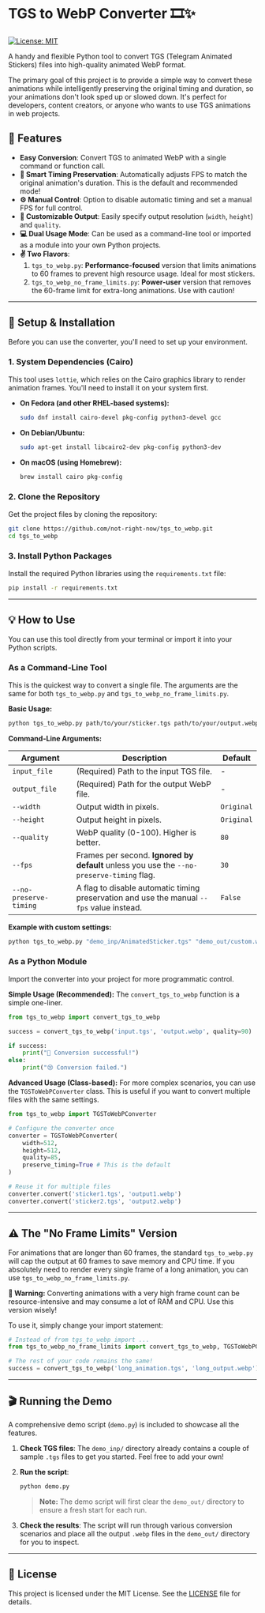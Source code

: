 # TGS to WebP Converter 🎞️✨

[![License: MIT](https://img.shields.io/badge/License-MIT-yellow.svg)](https://opensource.org/licenses/MIT)

A handy and flexible Python tool to convert TGS (Telegram Animated Stickers) files into high-quality animated WebP format.

The primary goal of this project is to provide a simple way to convert these animations while intelligently preserving the original timing and duration, so your animations don't look sped up or slowed down. It's perfect for developers, content creators, or anyone who wants to use TGS animations in web projects.

## 🚀 Features

- **Easy Conversion**: Convert TGS to animated WebP with a single command or function call.
- **🧠 Smart Timing Preservation**: Automatically adjusts FPS to match the original animation's duration. This is the default and recommended mode!
- **⚙️ Manual Control**: Option to disable automatic timing and set a manual FPS for full control.
- **🎨 Customizable Output**: Easily specify output resolution (`width`, `height`) and `quality`.
- **💻 Dual Usage Mode**: Can be used as a command-line tool or imported as a module into your own Python projects.
- **✌️ Two Flavors**:
    1.  `tgs_to_webp.py`: **Performance-focused** version that limits animations to 60 frames to prevent high resource usage. Ideal for most stickers.
    2.  `tgs_to_webp_no_frame_limits.py`: **Power-user** version that removes the 60-frame limit for extra-long animations. Use with caution!

---

## 🔧 Setup & Installation

Before you can use the converter, you'll need to set up your environment.

### 1. System Dependencies (Cairo)

This tool uses `lottie`, which relies on the Cairo graphics library to render animation frames. You'll need to install it on your system first.

-   **On Fedora (and other RHEL-based systems):**
    ```bash
    sudo dnf install cairo-devel pkg-config python3-devel gcc
    ```
-   **On Debian/Ubuntu:**
    ```bash
    sudo apt-get install libcairo2-dev pkg-config python3-dev
    ```
-   **On macOS (using Homebrew):**
    ```bash
    brew install cairo pkg-config
    ```

### 2. Clone the Repository

Get the project files by cloning the repository:
```bash
git clone https://github.com/not-right-now/tgs_to_webp.git
cd tgs_to_webp
```

### 3. Install Python Packages

Install the required Python libraries using the `requirements.txt` file:
```bash
pip install -r requirements.txt
```

---

## 💡 How to Use

You can use this tool directly from your terminal or import it into your Python scripts.

### As a Command-Line Tool

This is the quickest way to convert a single file. The arguments are the same for both `tgs_to_webp.py` and `tgs_to_webp_no_frame_limits.py`.

**Basic Usage:**
```bash
python tgs_to_webp.py path/to/your/sticker.tgs path/to/your/output.webp
```

**Command-Line Arguments:**

| Argument              | Description                                                                                             | Default    |
| --------------------- | ------------------------------------------------------------------------------------------------------- | ---------- |
| `input_file`          | (Required) Path to the input TGS file.                                                                  | -          |
| `output_file`         | (Required) Path for the output WebP file.                                                               | -          |
| `--width`             | Output width in pixels.                                                                                 | `Original` |
| `--height`            | Output height in pixels.                                                                                | `Original` |
| `--quality`           | WebP quality (0-100). Higher is better.                                                                 | `80`       |
| `--fps`               | Frames per second. **Ignored by default** unless you use the `--no-preserve-timing` flag.               | `30`       |
| `--no-preserve-timing`| A flag to disable automatic timing preservation and use the manual `--fps` value instead.                 | `False`    |

**Example with custom settings:**
```bash
python tgs_to_webp.py "demo_inp/AnimatedSticker.tgs" "demo_out/custom.webp" --width 256 --height 256 --quality 95
```

### As a Python Module

Import the converter into your project for more programmatic control.

**Simple Usage (Recommended):**
The `convert_tgs_to_webp` function is a simple one-liner.
```python
from tgs_to_webp import convert_tgs_to_webp

success = convert_tgs_to_webp('input.tgs', 'output.webp', quality=90)

if success:
    print("🎉 Conversion successful!")
else:
    print("😢 Conversion failed.")
```

**Advanced Usage (Class-based):**
For more complex scenarios, you can use the `TGSToWebPConverter` class. This is useful if you want to convert multiple files with the same settings.
```python
from tgs_to_webp import TGSToWebPConverter

# Configure the converter once
converter = TGSToWebPConverter(
    width=512,
    height=512,
    quality=85,
    preserve_timing=True # This is the default
)

# Reuse it for multiple files
converter.convert('sticker1.tgs', 'output1.webp')
converter.convert('sticker2.tgs', 'output2.webp')
```

---

## ⚠️ The "No Frame Limits" Version

For animations that are longer than 60 frames, the standard `tgs_to_webp.py` will cap the output at 60 frames to save memory and CPU time. If you absolutely need to render every single frame of a long animation, you can use `tgs_to_webp_no_frame_limits.py`.

**🚨 Warning:** Converting animations with a very high frame count can be resource-intensive and may consume a lot of RAM and CPU. Use this version wisely!

To use it, simply change your import statement:

```python
# Instead of from tgs_to_webp import ...
from tgs_to_webp_no_frame_limits import convert_tgs_to_webp, TGSToWebPConverter

# The rest of your code remains the same!
success = convert_tgs_to_webp('long_animation.tgs', 'long_output.webp')
```

---

## 🎬 Running the Demo

A comprehensive demo script (`demo.py`) is included to showcase all the features.

1.  **Check TGS files**: The `demo_inp/` directory already contains a couple of sample `.tgs` files to get you started. Feel free to add your own!

2.  **Run the script**:
    ```bash
    python demo.py
    ```
    > **Note:** The demo script will first clear the `demo_out/` directory to ensure a fresh start for each run.

3.  **Check the results**: The script will run through various conversion scenarios and place all the output `.webp` files in the `demo_out/` directory for you to inspect.

---

## 📜 License

This project is licensed under the MIT License. See the [LICENSE](LICENSE) file for details.
